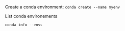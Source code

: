 Create a conda environment:
```conda create --name myenv```

List conda environements

```conda info --envs```

